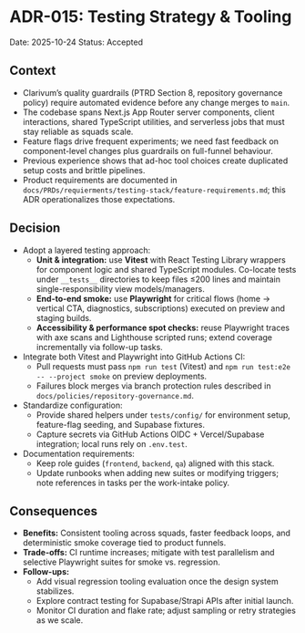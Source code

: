 # ADR-015: Testing Strategy & Tooling
Date: 2025-10-24
Status: Accepted

## Context
- Clarivum’s quality guardrails (PTRD Section 8, repository governance policy) require automated evidence before any change merges to `main`.
- The codebase spans Next.js App Router server components, client interactions, shared TypeScript utilities, and serverless jobs that must stay reliable as squads scale.
- Feature flags drive frequent experiments; we need fast feedback on component-level changes plus guardrails on full-funnel behaviour.
- Previous experience shows that ad-hoc tool choices create duplicated setup costs and brittle pipelines.
- Product requirements are documented in `docs/PRDs/requierments/testing-stack/feature-requirements.md`; this ADR operationalizes those expectations.

## Decision
- Adopt a layered testing approach:
  - **Unit & integration:** use **Vitest** with React Testing Library wrappers for component logic and shared TypeScript modules. Co-locate tests under `__tests__` directories to keep files ≤200 lines and maintain single-responsibility view models/managers.
  - **End-to-end smoke:** use **Playwright** for critical flows (home → vertical CTA, diagnostics, subscriptions) executed on preview and staging builds.
  - **Accessibility & performance spot checks:** reuse Playwright traces with axe scans and Lighthouse scripted runs; extend coverage incrementally via follow-up tasks.
- Integrate both Vitest and Playwright into GitHub Actions CI:
  - Pull requests must pass `npm run test` (Vitest) and `npm run test:e2e -- --project smoke` on preview deployments.
  - Failures block merges via branch protection rules described in `docs/policies/repository-governance.md`.
- Standardize configuration:
  - Provide shared helpers under `tests/config/` for environment setup, feature-flag seeding, and Supabase fixtures.
  - Capture secrets via GitHub Actions OIDC + Vercel/Supabase integration; local runs rely on `.env.test`.
- Documentation requirements:
  - Keep role guides (`frontend`, `backend`, `qa`) aligned with this stack.
  - Update runbooks when adding new suites or modifying triggers; note references in tasks per the work-intake policy.

## Consequences
- **Benefits:** Consistent tooling across squads, faster feedback loops, and deterministic smoke coverage tied to product funnels.
- **Trade-offs:** CI runtime increases; mitigate with test parallelism and selective Playwright suites for smoke vs. regression.
- **Follow-ups:**
  - Add visual regression tooling evaluation once the design system stabilizes.
  - Explore contract testing for Supabase/Strapi APIs after initial launch.
  - Monitor CI duration and flake rate; adjust sampling or retry strategies as we scale.
